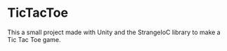# TicTacToe

This a small project made with Unity and the StrangeIoC library to make a Tic Tac Toe game.
